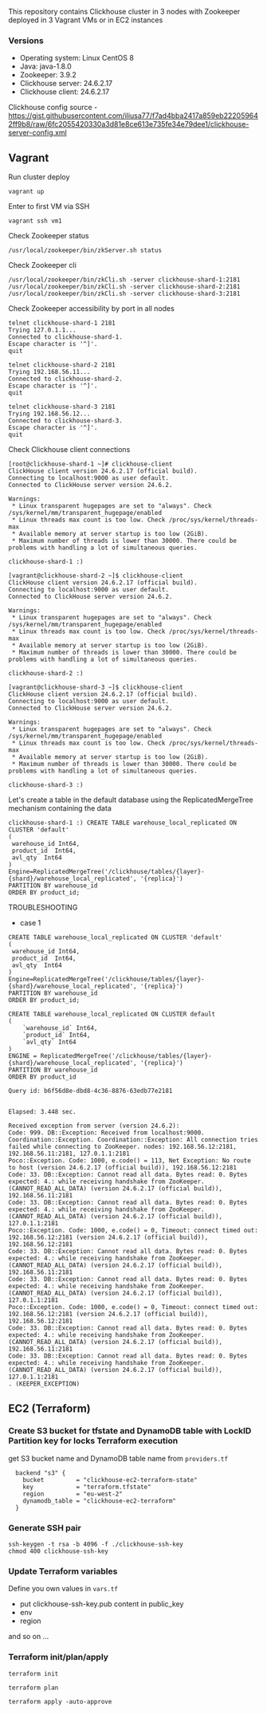 This repository contains Clickhouse cluster in 3 nodes with Zookeeper deployed in 3 Vagrant VMs or in EC2 instances

### Versions
- Operating system: Linux CentOS 8
- Java: java-1.8.0
- Zookeeper: 3.9.2
- Clickhouse server: 24.6.2.17
- Clickhouse client: 24.6.2.17

Clickhouse config source - https://gist.githubusercontent.com/iliusa77/f7ad4bba2417a859eb222059642ff9b8/raw/6fc2055420330a3d81e8ce613e735fe34e79dee1/clickhouse-server-config.xml


## Vagrant
Run cluster deploy
```
vagrant up
```

Enter to first VM via SSH
```
vagrant ssh vm1
```

Check Zookeeper status
```
/usr/local/zookeeper/bin/zkServer.sh status
```

Check Zookeeper cli
```
/usr/local/zookeeper/bin/zkCli.sh -server clickhouse-shard-1:2181
/usr/local/zookeeper/bin/zkCli.sh -server clickhouse-shard-2:2181
/usr/local/zookeeper/bin/zkCli.sh -server clickhouse-shard-3:2181
```

Check Zookeeper accessibility by port in all nodes
```
telnet clickhouse-shard-1 2181
Trying 127.0.1.1...
Connected to clickhouse-shard-1.
Escape character is '^]'.
quit

telnet clickhouse-shard-2 2181
Trying 192.168.56.11...
Connected to clickhouse-shard-2.
Escape character is '^]'.
quit

telnet clickhouse-shard-3 2181
Trying 192.168.56.12...
Connected to clickhouse-shard-3.
Escape character is '^]'.
quit
```

Check Clickhouse client connections
```
[root@clickhouse-shard-1 ~]# clickhouse-client
ClickHouse client version 24.6.2.17 (official build).
Connecting to localhost:9000 as user default.
Connected to ClickHouse server version 24.6.2.

Warnings:
 * Linux transparent hugepages are set to "always". Check /sys/kernel/mm/transparent_hugepage/enabled
 * Linux threads max count is too low. Check /proc/sys/kernel/threads-max
 * Available memory at server startup is too low (2GiB).
 * Maximum number of threads is lower than 30000. There could be problems with handling a lot of simultaneous queries.

clickhouse-shard-1 :)

[vagrant@clickhouse-shard-2 ~]$ clickhouse-client
ClickHouse client version 24.6.2.17 (official build).
Connecting to localhost:9000 as user default.
Connected to ClickHouse server version 24.6.2.

Warnings:
 * Linux transparent hugepages are set to "always". Check /sys/kernel/mm/transparent_hugepage/enabled
 * Linux threads max count is too low. Check /proc/sys/kernel/threads-max
 * Available memory at server startup is too low (2GiB).
 * Maximum number of threads is lower than 30000. There could be problems with handling a lot of simultaneous queries.

clickhouse-shard-2 :)

[vagrant@clickhouse-shard-3 ~]$ clickhouse-client
ClickHouse client version 24.6.2.17 (official build).
Connecting to localhost:9000 as user default.
Connected to ClickHouse server version 24.6.2.

Warnings:
 * Linux transparent hugepages are set to "always". Check /sys/kernel/mm/transparent_hugepage/enabled
 * Linux threads max count is too low. Check /proc/sys/kernel/threads-max
 * Available memory at server startup is too low (2GiB).
 * Maximum number of threads is lower than 30000. There could be problems with handling a lot of simultaneous queries.

clickhouse-shard-3 :)
```

Let's create a table in the default database using the ReplicatedMergeTree mechanism containing the data
```
clickhouse-shard-1 :) CREATE TABLE warehouse_local_replicated ON CLUSTER 'default'
(
 warehouse_id Int64,
 product_id  Int64,
 avl_qty  Int64
)
Engine=ReplicatedMergeTree('/clickhouse/tables/{layer}-{shard}/warehouse_local_replicated', '{replica}')
PARTITION BY warehouse_id
ORDER BY product_id;
```


TROUBLESHOOTING
- case 1
```
CREATE TABLE warehouse_local_replicated ON CLUSTER 'default'
(
 warehouse_id Int64,
 product_id  Int64,
 avl_qty  Int64
)
Engine=ReplicatedMergeTree('/clickhouse/tables/{layer}-{shard}/warehouse_local_replicated', '{replica}')
PARTITION BY warehouse_id
ORDER BY product_id;

CREATE TABLE warehouse_local_replicated ON CLUSTER default
(
    `warehouse_id` Int64,
    `product_id` Int64,
    `avl_qty` Int64
)
ENGINE = ReplicatedMergeTree('/clickhouse/tables/{layer}-{shard}/warehouse_local_replicated', '{replica}')
PARTITION BY warehouse_id
ORDER BY product_id

Query id: b6f56d8e-dbd8-4c36-8876-63edb77e2181


Elapsed: 3.448 sec. 

Received exception from server (version 24.6.2):
Code: 999. DB::Exception: Received from localhost:9000. Coordination::Exception. Coordination::Exception: All connection tries failed while connecting to ZooKeeper. nodes: 192.168.56.12:2181, 192.168.56.11:2181, 127.0.1.1:2181
Poco::Exception. Code: 1000, e.code() = 113, Net Exception: No route to host (version 24.6.2.17 (official build)), 192.168.56.12:2181
Code: 33. DB::Exception: Cannot read all data. Bytes read: 0. Bytes expected: 4.: while receiving handshake from ZooKeeper. (CANNOT_READ_ALL_DATA) (version 24.6.2.17 (official build)), 192.168.56.11:2181
Code: 33. DB::Exception: Cannot read all data. Bytes read: 0. Bytes expected: 4.: while receiving handshake from ZooKeeper. (CANNOT_READ_ALL_DATA) (version 24.6.2.17 (official build)), 127.0.1.1:2181
Poco::Exception. Code: 1000, e.code() = 0, Timeout: connect timed out: 192.168.56.12:2181 (version 24.6.2.17 (official build)), 192.168.56.12:2181
Code: 33. DB::Exception: Cannot read all data. Bytes read: 0. Bytes expected: 4.: while receiving handshake from ZooKeeper. (CANNOT_READ_ALL_DATA) (version 24.6.2.17 (official build)), 192.168.56.11:2181
Code: 33. DB::Exception: Cannot read all data. Bytes read: 0. Bytes expected: 4.: while receiving handshake from ZooKeeper. (CANNOT_READ_ALL_DATA) (version 24.6.2.17 (official build)), 127.0.1.1:2181
Poco::Exception. Code: 1000, e.code() = 0, Timeout: connect timed out: 192.168.56.12:2181 (version 24.6.2.17 (official build)), 192.168.56.12:2181
Code: 33. DB::Exception: Cannot read all data. Bytes read: 0. Bytes expected: 4.: while receiving handshake from ZooKeeper. (CANNOT_READ_ALL_DATA) (version 24.6.2.17 (official build)), 192.168.56.11:2181
Code: 33. DB::Exception: Cannot read all data. Bytes read: 0. Bytes expected: 4.: while receiving handshake from ZooKeeper. (CANNOT_READ_ALL_DATA) (version 24.6.2.17 (official build)), 127.0.1.1:2181
. (KEEPER_EXCEPTION)

```

## EC2 (Terraform)

### Create S3 bucket for tfstate and DynamoDB table with LockID Partition key for locks Terraform execution
get S3 bucket name and DynamoDB table name from `providers.tf`
```
  backend "s3" {
    bucket         = "clickhouse-ec2-terraform-state"
    key            = "terraform.tfstate"
    region         = "eu-west-2"
    dynamodb_table = "clickhouse-ec2-terraform"
  }
```

### Generate SSH pair
```
ssh-keygen -t rsa -b 4096 -f ./clickhouse-ssh-key
chmod 400 clickhouse-ssh-key
```

### Update Terraform variables
Define you own values in `vars.tf`
- put clickhouse-ssh-key.pub content in public_key
- env
- region

and so on ...

### Terraform init/plan/apply
```
terraform init

terraform plan

terraform apply -auto-approve
```